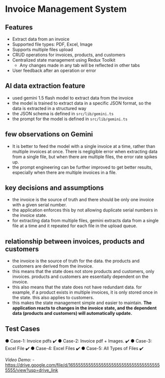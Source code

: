 # Invoice Management System

## Features
- Extract data from an invoice
- Supported file types: PDF, Excel, Image
- Supports multiple files upload
- CRUD operations for invoices, products, and customers
- Centralized state management using Redux Toolkit
    - Any changes made in any tab will be reflected in other tabs
- User feedback after an operation or error

## AI data extraction feature
- used gemini 1.5 flash model to extract data from the invoice
- the model is trained to extract data in a specific JSON format, so the data is extracted in a structured way
- the JSON schema is defined in `src/lib/gemini.ts`
- the prompt for the model is defined in `src/lib/gemini.ts`

## few observations on Gemini
- It is better to feed the model with a single invoice at a time, rather than multiple invoices at once. There is negligible error when extracting data from a single file, but when there are multiple files, the error rate spikes up.
- the prompt engineering can be further improved to get better results, especially when there are multiple invoices in a file.

## key decisions and assumptions
- the invoice is the source of truth and there should be only one invoice with a given serial number.
- the application enforces this by not allowing duplicate serial numbers in the invoice state.
- for extracting data from multiple files, gemini extracts data from a single file at a time and it repeated for each file in the upload queue.

## relationship between invoices, products and customers
- the invoice is the source of truth for the data. the products and customers are derived from the invoice.
- this means that the state does not store products and customers, only invoices. products and customers are essentially dependent on the invoice.
- this also means that the state does not have redundant data. for example, if a product exists in multiple invoices, it is only stored once in the state. this also applies to customers.
- this makes the state management simple and easier to maintain. **The application reacts to changes in the invoice state, and the dependent data (products and customers) will automatically update.**

## Test Cases 
 ● Case-1: Invoice pdfs ✔️
 ● Case-2: Invoice pdf + Images. ✔️
 ● Case-3: Excel File ✔️
 ● Case-4: Excel Files ✔️
 ● Case-5: All Types of Files ✔️

*Video Demo:* - https://drive.google.com/file/d/1655555555555555555555555555555555555555/view?usp=drive_link
